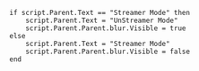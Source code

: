	if script.Parent.Text == "Streamer Mode" then
		script.Parent.Text = "UnStreamer Mode"
		script.Parent.Parent.blur.Visible = true
	else
		script.Parent.Text = "Streamer Mode"
		script.Parent.Parent.blur.Visible = false
	end
